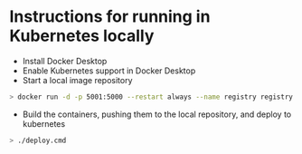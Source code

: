 # Instructions for running in Kubernetes locally

* Install Docker Desktop
* Enable Kubernetes support in Docker Desktop
* Start a local image repository

```sh
> docker run -d -p 5001:5000 --restart always --name registry registry:2
```

* Build the containers, pushing them to the local repository, and deploy to kubernetes

```sh
> ./deploy.cmd
```
